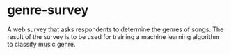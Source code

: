 genre-survey
============

A web survey that asks respondents to determine the genres of songs. The result of the survey is to be used for training a machine learning algorithm to classify music genre.
